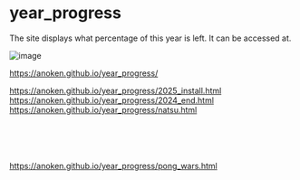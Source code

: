 # year_progress

The site displays what percentage of this year is left. It can be accessed at.

![image](https://github.com/anoken/year_progress/assets/31365453/f7568f15-c347-45ed-91e6-138cb5a09515)

https://anoken.github.io/year_progress/

https://anoken.github.io/year_progress/2025_install.html<br>
https://anoken.github.io/year_progress/2024_end.html<br>
https://anoken.github.io/year_progress/natsu.html<br>


<br><br><br><br>
https://anoken.github.io/year_progress/pong_wars.html<br>

